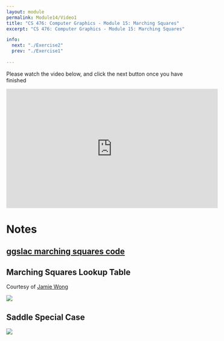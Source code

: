 ```yaml
---
layout: module
permalink: Module14/Video1
title: "CS 476: Computer Graphics - Module 15: Marching Squares"
excerpt: "CS 476: Computer Graphics - Module 15: Marching Squares"

info:
  next: "./Exercise2"
  prev: "./Exercise1"
  
---
```


Please watch the video below, and click the next button once you have finished

<iframe width="560" height="315" src="https://www.youtube.com/embed/kSu7ssA6Iaw" frameborder="0" allow="accelerometer; autoplay; clipboard-write; encrypted-media; gyroscope; picture-in-picture" allowfullscreen></iframe>

<h1>Notes</h1>

<h2><a href = "https://github.com/ctralie/ggslac/blob/master/geometry/marchingsquares.js">ggslac marching squares code</a></h2>

<h2>Marching Squares Lookup Table</h2>
<p>
Courtesy of <a href = "http://jamie-wong.com/2014/08/19/metaballs-and-marching-squares/">Jamie Wong</a>
</p>
<img src = "../images/Unit3/marching-squares-mapping.png">

<h2>Saddle Special Case</h2>
<img src = "../images/Unit3/MarchingSquaresSaddle.svg">